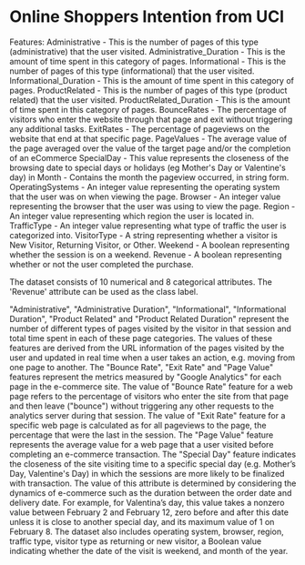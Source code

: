 # Online Shoppers Intention from UCI

Features: 
Administrative - This is the number of pages of this type (administrative) that the user visited.
Administrative_Duration - This is the amount of time spent in this category of pages.
Informational - This is the number of pages of this type (informational) that the user visited.
Informational_Duration - This is the amount of time spent in this category of pages.
ProductRelated - This is the number of pages of this type (product related) that the user visited.
ProductRelated_Duration - This is the amount of time spent in this category of pages.
BounceRates - The percentage of visitors who enter the website through that page and exit without triggering any additional tasks.
ExitRates - The percentage of pageviews on the website that end at that specific page.
PageValues - The average value of the page averaged over the value of the target page and/or the completion of an eCommerce
SpecialDay - This value represents the closeness of the browsing date to special days or holidays (eg Mother's Day or Valentine's day) in
Month - Contains the month the pageview occurred, in string form.
OperatingSystems - An integer value representing the operating system that the user was on when viewing the page.
Browser - An integer value representing the browser that the user was using to view the page.
Region - An integer value representing which region the user is located in.
TrafficType - An integer value representing what type of traffic the user is categorized into.
VisitorType - A string representing whether a visitor is New Visitor, Returning Visitor, or Other.
Weekend - A boolean representing whether the session is on a weekend.
Revenue - A boolean representing whether or not the user completed the purchase.


The dataset consists of 10 numerical and 8 categorical attributes.
The 'Revenue' attribute can be used as the class label.

"Administrative", "Administrative Duration", "Informational", "Informational Duration", "Product Related" and "Product Related Duration" represent the number of different types of pages visited by the visitor in that session and total time spent in each of these page categories. 
The values of these features are derived from the URL information of the pages visited by the user and updated in real time when a user takes an action, e.g. moving from one page to another. 
The "Bounce Rate", "Exit Rate" and "Page Value" features represent the metrics measured by "Google Analytics" for each page in the e-commerce site. 
The value of "Bounce Rate" feature for a web page refers to the percentage of visitors who enter the site from that page and then leave ("bounce") without triggering any other requests to the analytics server during that session. 
The value of "Exit Rate" feature for a specific web page is calculated as for all pageviews to the page, the percentage that were the last in the session. 
The "Page Value" feature represents the average value for a web page that a user visited before completing an e-commerce transaction. 
The "Special Day" feature indicates the closeness of the site visiting time to a specific special day (e.g. Mother’s Day, Valentine's Day) in which the sessions are more likely to be finalized with transaction. 
The value of this attribute is determined by considering the dynamics of e-commerce such as the duration between the order date and delivery date. For example, for Valentina’s day, this value takes a nonzero value between February 2 and February 12, zero before and after this date unless it is close to another special day, and its maximum value of 1 on February 8. 
The dataset also includes operating system, browser, region, traffic type, visitor type as returning or new visitor, a Boolean value indicating whether the date of the visit is weekend, and month of the year.